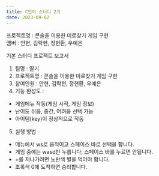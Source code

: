```yaml
---
title: C언어 스터디 2기
date: 2023-09-02
---
```


프로젝트명 : 콘솔을 이용한 미로찾기 게임 구현<br>
멤버 : 안현, 김락현, 정현환, 우예은<br>

<!--more-->
기본 스터디 프로젝트 보고서

1. 팀명 : 딸기
2. 프로젝트명 : 콘솔을 이용한 미로찾기 게임 구현
3. 참여인원 : 안현, 김락현, 정현환, 우예은
4. 기능 완성도 :
  - 게임메뉴 작동(게임 시작, 게임 정보)
  - 난이도 쉬움, 중간, 어려움 선택 가능
  - 아이템(key)이 정상적으로 작동
5. 실행 방법
  - 메뉴에서 ws로 움직이고 스페이스 바로 선택을 합니다.
  - 게임 중에는 wasd만 누릅니다, 스페이스 바를 누르면 안됩니다.
  - +를 지나가려면 노란색 별을 먹어야 합니다. 
  - 초록색 0에 도착하면 승리합니다.
